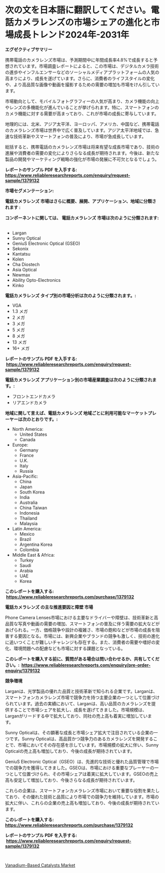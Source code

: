 <p><h1>次の文を日本語に翻訳してください。電話カメラレンズの市場シェアの進化と市場成長トレンド2024年-2031年</h1></p><p><strong>エグゼクティブサマリー</strong></p>
<p><p>携帯電話のカメラレンズ市場は、予測期間中に年間成長率4.8%で成長すると予想されています。市場調査レポートによると、この市場は、デジタルカメラ技術の進歩やインフルエンサーなどのソーシャルメディアプラットフォームの人気の高まりにより、成長を遂げています。さらに、消費者のライフスタイルの変化や、より高品質な画像や動画を撮影するための需要の増加も市場をけん引しています。</p><p>市場動向として、モバイルフォトグラフィーの人気が高まり、カメラ機能の向上やレンズの多機能化が進んでいることが挙げられます。特に、スマートフォンのカメラ機能に対する需要が高まっており、これが市場の成長に寄与しています。</p><p>地理的には、北米、アジア太平洋、ヨーロッパ、アメリカ、中国など、携帯電話のカメラレンズ市場は世界中で広く普及しています。アジア太平洋地域では、急速な技術革新やスマートフォンの普及により、市場が急成長しています。</p><p>総括すると、携帯電話のカメラレンズ市場は将来有望な成長市場であり、技術の進展や消費者の需要の変化によりさらなる成長が期待されます。今後は、新たな製品の開発やマーケティング戦略の強化が市場の発展に不可欠となるでしょう。</p></p>
<p><strong>レポートのサンプル PDF を入手する: <a href="https://www.reliableresearchreports.com/enquiry/request-sample/1379132">https://www.reliableresearchreports.com/enquiry/request-sample/1379132</a></strong></p>
<p><strong>市場セグメンテーション:</strong></p>
<p><strong> 電話カメラレンズ 市場はさらに概要、展開、アプリケーション、地域に分類されます :</strong></p>
<p><strong>コンポーネントに関しては、 電話カメラレンズ 市場は次のように分類されます: &nbsp;</strong></p>
<p><ul><li>Largan</li><li>Sunny Optical</li><li>GeniuS Electronic Optical (GSEO)</li><li>Sekonix</li><li>Kantatsu</li><li>Kolen</li><li>Cha Diostech</li><li>Asia Optical</li><li>Newmax</li><li>Ability Opto-Electronics</li><li>Kinko</li></ul></p>
<p><strong> 電話カメラレンズ タイプ別の市場分析は次のように分類されます。:</strong></p>
<p><ul><li>VGA</li><li>1.3 メガ</li><li>2 メガ</li><li>3 メガ</li><li>5 メガ</li><li>8 メガ</li><li>13 メガ</li><li>16+ メガ</li></ul></p>
<p><strong>レポートのサンプル PDF を入手する: &nbsp;<a href="https://www.reliableresearchreports.com/enquiry/request-sample/1379132">https://www.reliableresearchreports.com/enquiry/request-sample/1379132</a></strong></p>
<p><strong> 電話カメラレンズ アプリケーション別の市場産業調査は次のように分類されます。:</strong></p>
<p><ul><li>フロントエンドカメラ</li><li>リアエンドカメラ</li></ul></p>
<p><strong>地域に関して言えば、電話カメラレンズ 地域ごとに利用可能なマーケットプレーヤーは次のとおりです。:</strong></p>
<p><ul>
    <li>
        North America:
        <ul>
            <li>United States</li>
            <li>Canada</li>
        </ul>
    </li>
    <li>
        Europe:
        <ul>
            <li>Germany</li>
            <li>France</li>
            <li>U.K.</li>
            <li>Italy</li>
            <li>Russia</li>
        </ul>
    </li>
    <li>
        Asia-Pacific:
        <ul>
            <li>China</li>
            <li>Japan</li>
            <li>South Korea</li>
            <li>India</li>
            <li>Australia</li>
            <li>China Taiwan</li>
            <li>Indonesia</li>
            <li>Thailand</li>
            <li>Malaysia</li>
        </ul>
    </li>
    <li>
        Latin America:
        <ul>
            <li>Mexico</li>
            <li>Brazil</li>
            <li>Argentina Korea</li>
            <li>Colombia</li>
        </ul>
    </li>
    <li>
        Middle East & Africa:
        <ul>
            <li>Turkey</li>
            <li>Saudi</li>
            <li>Arabia</li>
            <li>UAE</li>
            <li>Korea</li>
        </ul>
    </li>
    </ul></p>
<p><strong>このレポートを購入する: &nbsp;<a href="https://www.reliableresearchreports.com/purchase/1379132">https://www.reliableresearchreports.com/purchase/1379132</a></strong></p>
<p><strong>電話カメラレンズ の主な推進要因と障壁 市場</strong></p>
<p><p>Phone Camera Lenses市場における主要なドライバーや障壁は、技術革新と高品質な写真や動画の需要の増加、スマートフォンの普及に伴う需要の拡大などがあげられる。一方、価格競争や設計の複雑さ、市場の飽和などが市場の成長を阻害する要因となる。市場には、新興企業やブランドの競争も激しく、技術の進化に追いつくことが難しいチャレンジも存在する。また、消費者の需要や嗜好の変化、環境問題への配慮なども市場に対する課題となっている。</p></p>
<p><strong>このレポートを購入する前に、質問がある場合は問い合わせるか、共有してください。:&nbsp; <a href="https://www.reliableresearchreports.com/enquiry/pre-order-enquiry/1379132">https://www.reliableresearchreports.com/enquiry/pre-order-enquiry/1379132</a></strong></p>
<p><strong>競争環境</strong></p>
<p><p>Larganは、光学製品の優れた品質と技術革新で知られる企業です。Larganは、スマートフォンカメラレンズ市場で競争力を持つ主要企業の一つとして位置づけられています。過去の実績において、Larganは、高い品質のカメラレンズを提供することで市場シェアを拡大し、成長を遂げてきました。市場規模は、Larganがリードする中で拡大しており、同社の売上高も着実に増加しています。</p><p>Sunny Opticalは、その顕著な成長と市場シェア拡大で注目されている企業の一つです。Sunny Opticalは、高品質かつ競争力のあるカメラレンズを開発することで、市場においてその存在感を示しています。市場規模の拡大に伴い、Sunny Opticalの売上高も増加しており、今後の成長が期待されています。</p><p>GeniuS Electronic Optical（GSEO）は、先進的な技術と優れた品質管理で市場での競争力を獲得してきました。GSEOは、市場における重要なプレーヤーの一つとして位置づけられ、その市場シェアは着実に拡大しています。GSEOの売上高も安定して増加しており、今後さらなる成長が期待されています。</p><p>これらの企業は、スマートフォンカメラレンズ市場において重要な役割を果たしており、その優れた技術と品質により市場での競争力を維持しています。市場の拡大に伴い、これらの企業の売上高も増加しており、今後の成長が期待されています。</p></p>
<p><strong>このレポートを購入する: &nbsp; <a href="https://www.reliableresearchreports.com/purchase/1379132">https://www.reliableresearchreports.com/purchase/1379132</a></strong></p>
<p><strong>レポートのサンプル PDF を入手する: &nbsp;<a href="https://www.reliableresearchreports.com/enquiry/request-sample/1379132">https://www.reliableresearchreports.com/enquiry/request-sample/1379132</a></strong><strong></strong></p>
<p>&nbsp;</p>
<p><p><a href="https://funky-papaya-cf4.notion.site/Vanadium-Based-Catalysts-Market-Size-and-Growth-Market-Segmentation-Regional-and-Country-Breakdown-5609f026174a4c939ccda75d83d46bfc">Vanadium-Based Catalysts Market</a></p></p>